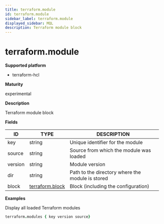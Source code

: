 ```yaml
---
title: terraform.module
id: terraform.module
sidebar_label: terraform.module
displayed_sidebar: MQL
description: Terraform module block
---
```


# terraform.module

**Supported platform**

- terraform-hcl

**Maturity**

experimental

**Description**

Terraform module block

**Fields**

| ID      | TYPE                                  | DESCRIPTION                                      |
| ------- | ------------------------------------- | ------------------------------------------------ |
| key     | string                                | Unique identifier for the module                 |
| source  | string                                | Source from which the module was loaded          |
| version | string                                | Module version                                   |
| dir     | string                                | Path to the directory where the module is stored |
| block   | [terraform.block](terraform.block.md) | Block (including the configuration)              |

**Examples**

Display all loaded Terraform modules

```coffeescript
terraform.modules { key version source}
```
